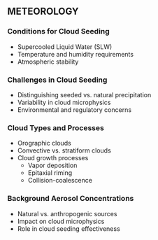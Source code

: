 ## METEOROLOGY

### Conditions for Cloud Seeding
- Supercooled Liquid Water (SLW)
- Temperature and humidity requirements
- Atmospheric stability

### Challenges in Cloud Seeding
- Distinguishing seeded vs. natural precipitation
- Variability in cloud microphysics
- Environmental and regulatory concerns

### Cloud Types and Processes
- Orographic clouds
- Convective vs. stratiform clouds
- Cloud growth processes
  - Vapor deposition
  - Epitaxial riming
  - Collision-coalescence

### Background Aerosol Concentrations
- Natural vs. anthropogenic sources
- Impact on cloud microphysics
- Role in cloud seeding effectiveness